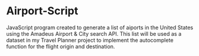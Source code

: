 # Airport-Script
JavaScript program created to generate a list of aiports in the United States using the Amadeus Airport & City search API. This list will be used as a dataset in my Travel Planner project to implement the autocomplete function for the flight origin and destination.
